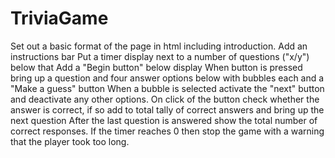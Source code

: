 # TriviaGame

Set out a basic format of the page in html including introduction.
Add an instructions bar
Put a timer display next to a number of questions ("x/y") below that
Add a "Begin button" below display
When button is pressed bring up a question and four answer options below with bubbles each and a "Make a guess" button 
When a bubble is selected activate the "next" button and deactivate any other options.
On click of the button check whether the answer is correct, if so add to total tally of correct answers and bring up the next question
After the last question is answered show the total number of correct responses.
If the timer reaches 0 then stop the game with a warning that the player took too long.